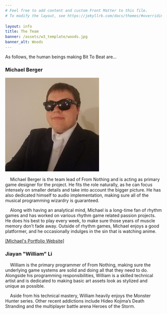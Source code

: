 ```yaml
---
# Feel free to add content and custom Front Matter to this file.
# To modify the layout, see https://jekyllrb.com/docs/themes/#overriding-theme-defaults

layout: info
title: The Team
banner: /assets/w3_template/woods.jpg
banner_alt: Woods
---
```

As follows, the human beings making Bit To Beat are...

### **Michael Berger**
<img src="/assets/michael.png" alt="Picture of Michael Berger" style="width:60%;">

&nbsp;&nbsp;&nbsp;&nbsp;Michael Berger is the team lead of From Nothing and is
acting as primary game designer for the project. He fits the role naturally, as
he can focus intensely on smaller details and take into account the bigger
picture. He has also dedicated himself to audio implementation, making sure all
of the musical programming wizardry is guaranteed.

&nbsp;&nbsp;&nbsp;&nbsp;Along with having an analytical mind, Michael is a
long-time fan of rhythm games and has worked on various rhythm game related
passion projects. He does his best to play every week, to make sure those years
of muscle memory don’t fade away. Outside of rhythm games, Michael enjoys a good
platformer, and he occasionally indulges in the sin that is watching anime.

[[Michael's Portfolio Website]](https://michael-a-berger.github.io/)

### **Jiayan "William" Li**

&nbsp;&nbsp;&nbsp;&nbsp;William is the primary programmer of From Nothing,
making sure the underlying game systems are solid and doing all that they need
to do. Alongside his programming responsibilities, William is a skilled
technical artist and is dedicated to making basic art assets look as stylized
and unique as possible.

&nbsp;&nbsp;&nbsp;&nbsp;Aside from his technical mastery, William heavily enjoys
the Monster Hunter series. Other recent addictions include Hideo Kojima’s Death
Stranding and the multiplayer battle arena Heroes of the Storm.
